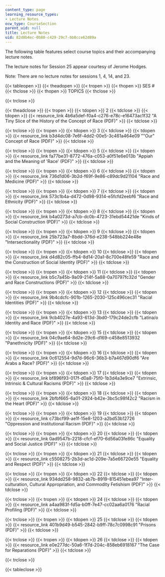 ```yaml
---
content_type: page
learning_resource_types:
- Lecture Notes
ocw_type: CourseSection
parent_uid: null
title: Lecture Notes
uid: 82d0b4ec-0b80-c429-29c7-bb8cce62d89a
---
```


The following table features select course topics and their accompanying lecture notes.

The lecture notes for Session 25 appear courtesy of Jerome Hodges.

Note: There are no lecture notes for sessions 1, 4, 14, and 23.

{{< tableopen >}}
{{< theadopen >}}
{{< tropen >}}
{{< thopen >}}
SES #
{{< thclose >}}
{{< thopen >}}
TOPICS
{{< thclose >}}

{{< trclose >}}

{{< theadclose >}}
{{< tropen >}}
{{< tdopen >}}
2
{{< tdclose >}}
{{< tdopen >}}
{{< resource_link 4b6a5def-f0a4-c276-e78c-e16473ac1f32 "A Tiny Slice of the History of the Concept of Race (PDF)" >}}
{{< tdclose >}}

{{< trclose >}}
{{< tropen >}}
{{< tdopen >}}
3
{{< tdclose >}}
{{< tdopen >}}
{{< resource_link b3d4dc08-7e6f-4dd2-00e5-3c461a464e09 "\"Our\" Concept of Race (PDF)" >}}
{{< tdclose >}}

{{< trclose >}}
{{< tropen >}}
{{< tdopen >}}
5
{{< tdclose >}}
{{< tdopen >}}
{{< resource_link fa77be31-8772-476a-c053-a0f51e6e013b "Appiah and the Meaning of 'Race' (PDF)" >}}
{{< tdclose >}}

{{< trclose >}}
{{< tropen >}}
{{< tdopen >}}
6
{{< tdclose >}}
{{< tdopen >}}
{{< resource_link 736d1d06-3b2d-f69f-9e86-c89dc9d21104 "Race and Medicine (PDF)" >}}
{{< tdclose >}}

{{< trclose >}}
{{< tropen >}}
{{< tdopen >}}
7
{{< tdclose >}}
{{< tdopen >}}
{{< resource_link 573c1b4a-d472-0d98-9314-e5fcfd2eebf6 "Race and Ethnicity (PDF)" >}}
{{< tdclose >}}

{{< trclose >}}
{{< tropen >}}
{{< tdopen >}}
8
{{< tdclose >}}
{{< tdopen >}}
{{< resource_link b4a0273d-a7cb-dc0b-4723-31ebd54421de "Kinds of Social Construction (PDF)" >}}
{{< tdclose >}}

{{< trclose >}}
{{< tropen >}}
{{< tdopen >}}
9
{{< tdclose >}}
{{< tdopen >}}
{{< resource_link 25b723a7-8bdd-376d-e238-548bb224e48e "Intersectionality (PDF)" >}}
{{< tdclose >}}

{{< trclose >}}
{{< tropen >}}
{{< tdopen >}}
10
{{< tdclose >}}
{{< tdopen >}}
{{< resource_link d4d82c05-ffb4-8d14-20a1-8c700e48fe59 "Race and the Construction of Social Identity (PDF)" >}}
{{< tdclose >}}

{{< trclose >}}
{{< tropen >}}
{{< tdopen >}}
11
{{< tdclose >}}
{{< tdopen >}}
{{< resource_link b5c7a45b-9a09-214f-5a88-0a70797fc32d "Gender and Race Constructions (PDF)" >}}
{{< tdclose >}}

{{< trclose >}}
{{< tropen >}}
{{< tdopen >}}
12
{{< tdclose >}}
{{< tdopen >}}
{{< resource_link 9b4cdcfc-901b-1265-2030-125c496cec31 "Racial Identities (PDF)" >}}
{{< tdclose >}}

{{< trclose >}}
{{< tropen >}}
{{< tdopen >}}
13
{{< tdclose >}}
{{< tdopen >}}
{{< resource_link 9cb4027e-4a93-613d-3bd0-179c24de2cfb "Latina/o Identity and Race (PDF)" >}}
{{< tdclose >}}

{{< trclose >}}
{{< tropen >}}
{{< tdopen >}}
15
{{< tdclose >}}
{{< tdopen >}}
{{< resource_link 04c9ae64-8d2e-29c6-d169-c458e8513932 "Panethnicity (PDF)" >}}
{{< tdclose >}}

{{< trclose >}}
{{< tropen >}}
{{< tdopen >}}
16
{{< tdclose >}}
{{< tdopen >}}
{{< resource_link 0c612554-9d7d-96c6-36b3-b7a467d90df6 "Are Arabs a Race? (PDF)" >}}
{{< tdclose >}}

{{< trclose >}}
{{< tropen >}}
{{< tdopen >}}
17
{{< tdclose >}}
{{< tdopen >}}
{{< resource_link bf896f93-017f-d0a8-75f0-1b3d4a3e9ce7 "Extrinsic, Intrinsic & Cultural Racisms (PDF)" >}}
{{< tdclose >}}

{{< trclose >}}
{{< tropen >}}
{{< tdopen >}}
18
{{< tdclose >}}
{{< tdopen >}}
{{< resource_link 2bfbf665-6a01-2924-b42e-3bc5c98f42c2 "Racism in the Heart (PDF)" >}}
{{< tdclose >}}

{{< trclose >}}
{{< tropen >}}
{{< tdopen >}}
19
{{< tdclose >}}
{{< tdopen >}}
{{< resource_link c73bcf99-ae1f-15e8-1203-a2bd53b12726 "Oppression and Institutional Racism (PDF)" >}}
{{< tdclose >}}

{{< trclose >}}
{{< tropen >}}
{{< tdopen >}}
20
{{< tdclose >}}
{{< tdopen >}}
{{< resource_link 0ad9547b-2218-cfcf-ef70-6d56a03fe86c "Equality and Social Justice (PDF)" >}}
{{< tdclose >}}

{{< trclose >}}
{{< tropen >}}
{{< tdopen >}}
21
{{< tdclose >}}
{{< tdopen >}}
{{< resource_link c5508275-2b3d-ac1d-209e-7a5e66720e55 "Equality and Respect (PDF)" >}}
{{< tdclose >}}

{{< trclose >}}
{{< tropen >}}
{{< tdopen >}}
22
{{< tdclose >}}
{{< tdopen >}}
{{< resource_link 934dd258-9832-ab7b-8919-815451ebea97 "Inter-culturation, Cultural Appropriation, and Commodity Fetishism (PDF)" >}}
{{< tdclose >}}

{{< trclose >}}
{{< tropen >}}
{{< tdopen >}}
24
{{< tdclose >}}
{{< tdopen >}}
{{< resource_link a4aa983f-fd5a-b0ff-7e47-cc02aa6a0176 "Racial Profiling (PDF)" >}}
{{< tdclose >}}

{{< trclose >}}
{{< tropen >}}
{{< tdopen >}}
25
{{< tdclose >}}
{{< tdopen >}}
{{< resource_link 401b9d49-b545-2842-b9ff-78c7c0998c91 "Prisons (PDF)" >}}
{{< tdclose >}}

{{< trclose >}}
{{< tropen >}}
{{< tdopen >}}
26
{{< tdclose >}}
{{< tdopen >}}
{{< resource_link e0e277dc-50a6-1f7d-204c-858eb6918167 "The Case for Reparations (PDF)" >}}
{{< tdclose >}}

{{< trclose >}}

{{< tableclose >}}
